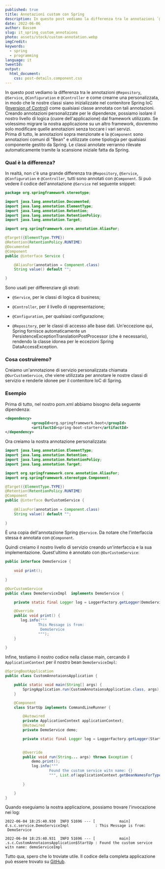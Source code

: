 ```yaml
---
published: true
title: Annotazioni custom con Spring
description: In questo post vediamo la differenza tra le annotazioni `@Repository`, `@Service`, `@Configuration` e `@Controller` e come crearne una personalizzata ...
date: 2022-06-06
author: Bassem
slug: it_spring_custom_annotaions
photo: assets/stock/custom-annotation.webp
imgCredit:
keywords:
  - spring
  - programming
language: it
tweetId: 
output:
  html_document:
    css: post-details.component.css
---
```

In questo post vediamo la differenza tra le annotazioni `@Repository`, `@Service`, `@Configuration` e `@Controller` e come crearne una personalizzata, in modo che le nostre classi siano inizializzate nel contenitore Spring IoC ([Inversion of Control](https://docs.spring.io/spring-framework/docs/3.2.x/spring-framework-reference/html/beans.html)) come qualsiasi classe annotata con tali annotazioni.
<br>
Creando annotazioni personalizzate per le dipendenze, possiamo isolare il nostro livello di logica (cuore dell'applicazione) dal framework utilizzato. Se volessimo migrare la nostra applicazione su un altro framework, dovremmo solo modificare quelle annotazioni senza toccare i vari servizi.
<br>
Prima di tutto, le annotazioni sopra menzionate e  la `@Component` sono annotazioni comuni di "Bean" e utilizzate come tipologia per qualsiasi componente gestito da Spring. Le classi annotate verranno rilevate automaticamente tramite la scansione iniziale fatta da Spring.
<br>

### Qual è la differenza?

In realtà, non c'è una grande differenza tra `@Repository`,  `@Service`,  `@Configuration` e `@Controller`, tutti sono annotati con `@Component`. Si può vedere il codice dell'annotazione `@Service` nel seguente snippet:

```java
package org.springframework.stereotype;

import java.lang.annotation.Documented;
import java.lang.annotation.ElementType;
import java.lang.annotation.Retention;
import java.lang.annotation.RetentionPolicy;
import java.lang.annotation.Target;

import org.springframework.core.annotation.AliasFor;

@Target({ElementType.TYPE})
@Retention(RetentionPolicy.RUNTIME)
@Documented
@Component
public @interface Service {

	@AliasFor(annotation = Component.class)
	String value() default "";

}
```

Sono usati per differenziare gli strati:

- `@Service`, per le classi di logica di business;

- `@Controller`, per il livello di rappresentazione;

- `@Configuration`, per qualsiasi configurazione;

- `@Repository`, per le classi di accesso alle base dati. Un'eccezione qui, Spring fornisce automaticamente un PersistenceExceptionTranslationPostProcessor (che è necessario), rendendo la classe idonea per le eccezioni Spring DataAccessException.

### Cosa costruiremo?

Creiamo un'annotazione di servizio personalizzata chiamata `@OurCustomService`, che viene utilizzata per annotare le nostre classi di servizio e renderle idonee per il contenitore IoC di Spring.

### Esempio

Prima di tutto, nel nostro pom.xml abbiamo bisogno della seguente dipendenza:

```xml
<dependency>
			<groupId>org.springframework.boot</groupId>
			<artifactId>spring-boot-starter</artifactId>
</dependency>
```

Ora creiamo la nostra annotazione personalizzata:

```java
import java.lang.annotation.ElementType;
import java.lang.annotation.Retention;
import java.lang.annotation.RetentionPolicy;
import java.lang.annotation.Target;

import org.springframework.core.annotation.AliasFor;
import org.springframework.stereotype.Component;

@Target({ElementType.TYPE})
@Retention(RetentionPolicy.RUNTIME)
@Component
public @interface OurCustomService {
    
    @AliasFor(annotation = Component.class)
	String value() default "";
    
}
```

È una copia dell'annotazione Spring `@Service`. Da notare che l'interfaccia stessa è annotata con `@Component`.
<br>

Quindi creiamo il nostro livello di servizio creando un'interfaccia e la sua implementazione. Quest'ultimo è annotato con `@OurCustomService`:

```java
public interface DemoService {
    
    void print();
    
}
```

```java
@OurCustomService
public class DemoServiceImpl  implements DemoService {

    private static final Logger log = LoggerFactory.getLogger(DemoServiceImpl.class);

    @Override
    public void print() {
       log.info("""
               This Message is from:
                DemoService
               """); 
    }
    
}
```

Infine, testiamo il nostro codice nella classe main, cercando il `ApplicationContext` per il nostro bean `DemoServiceImpl`:

```java
@SpringBootApplication
public class CustomAnnotaionsApplication {

	public static void main(String[] args) {
		SpringApplication.run(CustomAnnotaionsApplication.class, args);
	}

	@Component
	class StartUp implements CommandLineRunner {

		@Autowired
		private ApplicationContext applicationContext;
		@Autowired
		private DemoService demo;

		private static final Logger log = LoggerFactory.getLogger(StartUp.class);

		
		@Override
		public void run(String... args) throws Exception {
			demo.print();
			log.info("""
					Found the custom service witn name: {} 
					""", List.of(applicationContext.getBeanNamesForType(DemoService.class)).stream().collect(Collectors.joining(" , ")));
			
		}

	}
}
```

Quando eseguiamo la nostra applicazione, possiamo trovare l'invocazione nei log:

```markup
2022-06-04 18:25:40.930  INFO 51696 --- [           main] d.s.c.service.DemoServiceImpl            : This Message is from:
 DemoService

2022-06-04 18:25:40.931  INFO 51696 --- [           main] .s.c.CustomAnnotaionsApplication$StartUp : Found the custom service witn name: demoServiceImpl
```

Tutto qua, spero che lo troviate utile. Il codice della completa applicazione può essere trovato su [GitHub](https://github.com/s0l0c0ding/spring-tips/tree/master/custom-annotaions).
